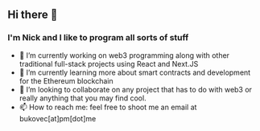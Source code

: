 ## Hi there 👋
### I'm Nick and I like to program all sorts of stuff

- 🔭 I’m currently working on web3 programming along with other traditional full-stack projects using React and Next.JS
- 🌱 I’m currently learning more about smart contracts and development for the Ethereum blockchain
- 👯 I’m looking to collaborate on any project that has to do with web3 or really anything that you may find cool.
- 📫 How to reach me: feel free to shoot me an email at bukovec[at]pm[dot]me
